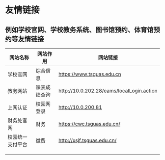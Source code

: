 # 友情链接

## 例如学校官网、学校教务系统、图书馆预约、体育馆预约等友情链接

|网站名称|网站作用|网站链接|
|---|---|---|
|学校官网|综合信息|https://www.tsguas.edu.cn|
|教务网站|课表成绩查询|http://10.0.202.28/eams/localLogin.action|
|上网认证|校园网登录|http://10.0.200.81|
|财务处官网|财务|https://cwc.tsguas.edu.cn/|
|校园统一支付平台|缴费|http://xsjf.tsguas.edu.cn/|
||||
||||
||||